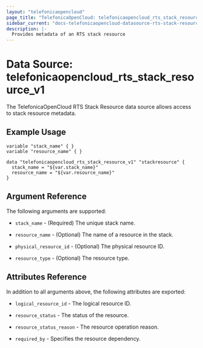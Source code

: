 ```yaml
---
layout: "telefonicaopencloud"
page_title: "TelefonicaOpenCloud: telefonicaopencloud_rts_stack_resource_v1"
sidebar_current: "docs-telefonicaopencloud-datasource-rts-stack-resource-v1"
description: |-
  Provides metadata of an RTS stack resource
---
```


# Data Source: telefonicaopencloud_rts_stack_resource_v1

The TelefonicaOpenCloud RTS Stack Resource data source allows access to stack resource metadata.

## Example Usage

```hcl
variable "stack_name" { }
variable "resource_name" { }

data "telefonicaopencloud_rts_stack_resource_v1" "stackresource" {
  stack_name = "${var.stack_name}"
  resource_name = "${var.resource_name}"  
}
```

## Argument Reference
The following arguments are supported:

* `stack_name` - (Required) The unique stack name.

* `resource_name` - (Optional) The name of a resource in the stack.

* `physical_resource_id` - (Optional) The physical resource ID.

* `resource_type` - (Optional) The resource type.


## Attributes Reference

In addition to all arguments above, the following attributes are exported:

* `logical_resource_id` - The logical resource ID.

* `resource_status` - The status of the resource.

* `resource_status_reason` - The resource operation reason.
 
* `required_by` - Specifies the resource dependency.



